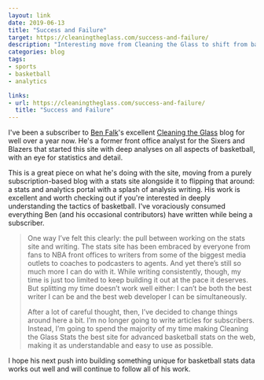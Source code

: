 ```yaml
---
layout: link
date: 2019-06-13
title: "Success and Failure"
target: https://cleaningtheglass.com/success-and-failure/
description: "Interesting move from Cleaning the Glass to shift from basketball writing to analytics data."
categories: blog
tags:
- sports
- basketball
- analytics

links:
- url: https://cleaningtheglass.com/success-and-failure/
  title: "Success and Failure"
---
```


I've been a subscriber to [Ben Falk](https://twitter.com/bencfalk "Ben Falk")'s excellent [Cleaning the Glass](https://cleaningtheglass.com/ "Cleaning the Glass") blog for well over a year now. He's a former front office analyst for the Sixers and Blazers that started this site with deep analyses on all aspects of basketball, with an eye for statistics and detail.

This is a great piece on what he's doing with the site, moving from a purely subscription-based blog with a stats site alongside it to flipping that around: a stats and analytics portal with a splash of analysis writing. His work is excellent and worth checking out if you're interested in deeply understanding the tactics of basketball. I've voraciously consumed everything Ben (and his occasional contributors) have written while being a subscriber.

> One way I’ve felt this clearly: the pull between working on the stats site and writing. The stats site has been embraced by everyone from fans to NBA front offices to writers from some of the biggest media outlets to coaches to podcasters to agents. And yet there’s still so much more I can do with it. While writing consistently, though, my time is just too limited to keep building it out at the pace it deserves. But splitting my time doesn’t work well either: I can’t be both the best writer I can be and the best web developer I can be simultaneously.
>
> After a lot of careful thought, then, I’ve decided to change things around here a bit. I’m no longer going to write articles for subscribers. Instead, I’m going to spend the majority of my time making Cleaning the Glass Stats the best site for advanced basketball stats on the web, making it as understandable and easy to use as possible.

I hope his next push into building something unique for basketball stats data works out well and will continue to follow all of his work.
